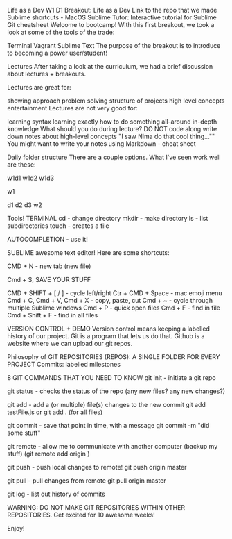 Life as a Dev
W1 D1 Breakout: Life as a Dev
Link to the repo that we made
Sublime shortcuts - MacOS
Sublime Tutor: Interactive tutorial for Sublime
Git cheatsheet
Welcome to bootcamp! With this first breakout, we took a look at some of the tools of the trade:

Terminal
Vagrant
Sublime Text
The purpose of the breakout is to introduce to becoming a power user/student!

Lectures
After taking a look at the curriculum, we had a brief discussion about lectures + breakouts.

Lectures are great for:

showing approach
problem solving
structure of projects
high level concepts
entertainment
Lectures are not very good for:

learning syntax
learning exactly how to do something
all-around in-depth knowledge
What should you do during lecture?
DO NOT code along
write down notes about high-level concepts
"I saw Nima do that cool thing...""
You might want to write your notes using Markdown - cheat sheet

Daily folder structure
There are a couple options. What I've seen work well are these:

w1d1
w1d2
w1d3

w1

d1
d2
d3
w2

Tools!
TERMINAL
cd - change directory
mkdir - make directory
ls - list subdirectories
touch - creates a file

AUTOCOMPLETION - use it!

SUBLIME
awesome text editor!
Here are some shortcuts:

CMD + N - new tab (new file)

Cmd + S, SAVE YOUR STUFF

CMD + SHIFT + [ / ] - cycle left/right Ctr + CMD + Space - mac emoji menu Cmd + C, Cmd + V, Cmd + X - copy, paste, cut Cmd + ~ - cycle through multiple Sublime windows Cmd + P - quick open files Cmd + F - find in file Cmd + Shift + F - find in all files

VERSION CONTROL + DEMO
Version control means keeping a labelled history of our project. Git is a program that lets us do that. Github is a website where we can upload our git repos.

Philosophy of GIT
REPOSITORIES (REPOS): A SINGLE FOLDER FOR EVERY PROJECT Commits: labelled milestones

8 GIT COMMANDS THAT YOU NEED TO KNOW
git init - initiate a git repo

git status - checks the status of the repo (any new files? any new changes?)

git add - add a (or multiple) file(s) changes to the new commit git add testFile.js or git add . (for all files)

git commit - save that point in time, with a message git commit -m "did some stuff"

git remote - allow me to communicate with another computer (backup my stuff) (git remote add origin <SOME GITHUB REPO>)

git push - push local changes to remote! git push origin master

git pull - pull changes from remote git pull origin master

git log - list out history of commits

WARNING: DO NOT MAKE GIT REPOSITORIES WITHIN OTHER REPOSITORIES.
Get excited for 10 awesome weeks!

Enjoy!